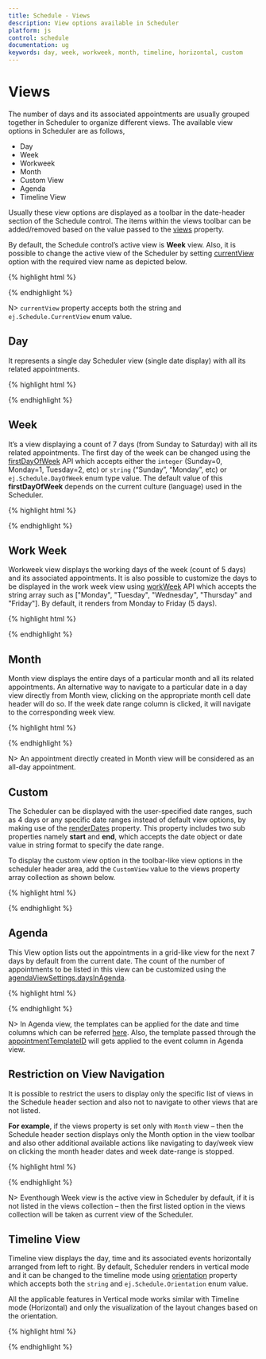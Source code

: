 ```yaml
---
title: Schedule - Views
description: View options available in Scheduler
platform: js
control: schedule
documentation: ug
keywords: day, week, workweek, month, timeline, horizontal, custom  
---
```

# Views

The number of days and its associated appointments are usually grouped together in Scheduler to organize different views. The available view options in Scheduler are as follows,

* Day
* Week
* Workweek
* Month
* Custom View
* Agenda
* Timeline View

Usually these view options are displayed as a toolbar in the date-header section of the Schedule control. The items within the views toolbar can be added/removed based on the value passed to the [views](/js/api/ejschedule#members:views) property. 

By default, the Schedule control’s active view is **Week** view. Also, it is possible to change the active view of the Scheduler by setting [currentView](/js/api/ejschedule#members:currentview) option with the required view name as depicted below.

{% highlight html %}

<!-- HTML element will initialize as a ejSchedule -->
<div id="schedule"></div>

<script>
	$(function () {
		$("#schedule").ejSchedule({
			//Required views display the control
			views: ["Day","WorkWeek"],
			// Set the Active view
			currentView: ej.Schedule.CurrentView.Workweek
		});
	})
</script>

{% endhighlight %}

N>	`currentView` property accepts both the string and `ej.Schedule.CurrentView` enum value.

## Day 

It represents a single day Scheduler view (single date display) with all its related appointments.

{% highlight html %}

<!-- HTML element will initialize as a ejSchedule -->
<div id="schedule"></div>

<script>
	$(function () {
		$("#schedule").ejSchedule({
			// Set the Active view
			currentView: ej.Schedule.CurrentView.Day,
			currentDate: new Date(2015, 11, 7),
			appointmentSettings: {
				//Array of JSON data configure in dataSource
				dataSource: [
				{
					Id: 1,
					Subject: "Music Class",
					StartTime: new Date("2015/11/7 06:00 AM"),
					EndTime: new Date("2015/11/7 07:00 AM")
				},
				{
					Id: 2,
					Subject: "School",
					StartTime: new Date("2015/11/7 9:00 AM"),
					EndTime: new Date("2015/11/7 02:30 PM")
				}]
			}
		});
	})
</script>

{% endhighlight %}

## Week

It’s a view displaying a count of 7 days (from Sunday to Saturday) with all its related appointments. The first day of the week can be changed using the [firstDayOfWeek](/js/api/ejschedule#members:firstdayofweek) API which accepts either the `integer` (Sunday=0, Monday=1, Tuesday=2, etc) or `string` (“Sunday”, “Monday”, etc) or `ej.Schedule.DayOfWeek` enum type value. The default value of this **firstDayOfWeek** depends on the current culture (language) used in the Scheduler.

{% highlight html %}

<!-- HTML element will initialize as a ejSchedule -->
<div id="schedule"></div>

<script>
	$(function () {
		$("#schedule").ejSchedule({
			// Set the Active view
			currentView: ej.Schedule.CurrentView.Week,
			// Configure the week start day(First day of week)
			firstDayOfWeek:ej.Schedule.FirstDayOfWeek.Monday,
			currentDate: new Date(2015, 11, 7),
			appointmentSettings: {
				//Array of JSON data configure in dataSource
				dataSource: [
				{
					Id: 1,
					Subject: "Music Class",
					StartTime: new Date("2015/11/7 06:00 AM"),
					EndTime: new Date("2015/11/7 07:00 AM")
				},
				{
					Id: 2,
					Subject: "School",
					StartTime: new Date("2015/11/7 9:00 AM"),
					EndTime: new Date("2015/11/7 02:30 PM")
				}]
			}
		});
	})
</script>

{% endhighlight %}

## Work Week 

Workweek view displays the working days of the week (count of 5 days) and its associated appointments. It is also possible to customize the days to be displayed in the work week view using [workWeek](/js/api/ejschedule#members:workweek) API which accepts the string array such as ["Monday", "Tuesday", "Wednesday", "Thursday" and "Friday"]. By default, it renders from Monday to Friday (5 days).

{% highlight html %}

<!-- HTML element will initialize as a ejSchedule -->
<div id="schedule"></div>

<script>
	$(function () {
		$("#schedule").ejSchedule({
			// Set the Active view
			currentView: ej.Schedule.CurrentView.Workweek,
			// configure the work week days
			workWeek: ["Monday", "Tuesday", "Thursday", "Friday", "Saturday"],
			currentDate: new Date(2015, 11, 7),
			appointmentSettings: {
				//Array of JSON data configure in dataSource
				dataSource: [
				{
					Id: 1,
					Subject: "Music Class",
					StartTime: new Date("2015/11/7 06:00 AM"),
					EndTime: new Date("2015/11/7 07:00 AM")
				},
				{
					Id: 2,
					Subject: "School",
					StartTime: new Date("2015/11/7 9:00 AM"),
					EndTime: new Date("2015/11/7 02:30 PM")
				}]
			}
		});
	})
</script>

{% endhighlight %}

## Month

Month view displays the entire days of a particular month and all its related appointments. An alternative way to navigate to a particular date in a day view directly from Month view, clicking on the appropriate month cell date header will do so. If the week date range column is clicked, it will navigate to the corresponding week view.

{% highlight html %}

<!-- HTML element will initialize as a ejSchedule -->
<div id="schedule"></div>

<script>
	$(function () {
		$("#schedule").ejSchedule({
			// Set the Active view as Month
			currentView: ej.Schedule.CurrentView.Month,
			currentDate: new Date(2015, 11, 7),
			appointmentSettings: {
				//Array of JSON data configure in dataSource
				dataSource: [
				{
					Id: 1,
					Subject: "Music Class",
					StartTime: new Date("2015/11/7 06:00 AM"),
					EndTime: new Date("2015/11/7 07:00 AM")
				},
				{
					Id: 2,
					Subject: "School",
					StartTime: new Date("2015/11/7 9:00 AM"),
					EndTime: new Date("2015/11/7 02:30 PM")
				}]
			}
		});
	})
</script>

{% endhighlight %}

N>	An appointment directly created in Month view will be considered as an all-day appointment.

## Custom

The Scheduler can be displayed with the user-specified date ranges, such as 4 days or any specific date ranges instead of default view options, by making use of the [renderDates](/js/api/ejschedule#members:renderdates) property. This property includes two sub properties namely **start** and **end**, which accepts the date object or date value in string format to specify the date range. 

To display the custom view option in the toolbar-like view options in the scheduler header area, add the `CustomView` value to the views property array collection as shown below. 

{% highlight html %}

<!-- HTML element will initialize as a ejSchedule -->
<div id="schedule"></div>

<script>
	$(function () {
		$("#schedule").ejSchedule({
			// We can add the "CustomView" in views collection
			views: ["Day", "Week", "WorkWeek", "Month", "CustomView"],
			currentDate: new Date(2015, 11, 6),
			// Configure the custom date
			renderDates: {
				// Render start date 
				start: new Date(2015, 11, 6),
				// Render end date 
				end: new Date(2015, 11, 9)
			},
			// Set the Active view
			currentView: ej.Schedule.CurrentView.CustomView,
			appointmentSettings: {
				//Array of JSON data configure in dataSource
				dataSource: [
				{
					Id: 1,
					Subject: "Music Class",
					StartTime: new Date("2015/11/7 06:00 AM"),
					EndTime: new Date("2015/11/7 07:00 AM")
				},
				{
					Id: 2,
					Subject: "School",
					StartTime: new Date("2015/11/7 9:00 AM"),
					EndTime: new Date("2015/11/7 02:30 PM")
				}]
			}
		});
	})
</script>

{% endhighlight %}

## Agenda

This View option lists out the appointments in a grid-like view for the next 7 days by default from the current date. The count of the number of appointments to be listed in this view can be customized using the [agendaViewSettings.daysInAgenda](/js/api/ejschedule#members:agendaviewsettings-daysinagenda).

{% highlight html %}

<!-- HTML element will initialize as a ejSchedule -->
<div id="schedule"></div>

<script>
	$(function () {
		$("#schedule").ejSchedule({
			// Set the Active view
			currentView: ej.Schedule.CurrentView.Agenda,
			currentDate: new Date(2015, 11, 7),
			//configure the agenda view 
			agendaViewSettings: {
				//Next 5 days Appointments lists out from current date
				daysInAgenda: 5
			},
			appointmentSettings: {
				//Array of JSON data configure in dataSource
				dataSource: [
				{
					Id: 1,
					Subject: "Music Class",
					StartTime: new Date("2015/11/7 06:00 AM"),
					EndTime: new Date("2015/11/7 07:00 AM")
				},
				{
					Id: 2,
					Subject: "School",
					StartTime: new Date("2015/11/7 9:00 AM"),
					EndTime: new Date("2015/11/7 02:30 PM")
				}]
			}
		});
	})
</script>

{% endhighlight %}

N>	In Agenda view, the templates can be applied for the date and time columns which can be referred [here](/js/api/ejschedule#members:agendaviewsettings). Also, the template passed through the [appointmentTemplateID](/js/api/ejschedule#members:appointmenttemplateid) will gets applied to the event column in Agenda view.

## Restriction on View Navigation

It is possible to restrict the users to display only the specific list of views in the Schedule header section and also not to navigate to other views that are not listed. 

**For example**, if the views property is set only with `Month` view – then the Schedule header section displays only the Month option in the view toolbar and also other additional available actions like navigating to day/week view on clicking the month header dates and week date-range is stopped.

{% highlight html %}

<!-- HTML element will initialize as a ejSchedule -->
<div id="schedule"></div>

<script>
	$(function () {
		$("#schedule").ejSchedule({
			// Add only the "Month" in views collection
			views: ["Month"],
			currentDate: new Date(2015, 11, 7),
			appointmentSettings: {
				//Array of JSON data configure in dataSource
				dataSource: [
				{
					Id: 1,
					Subject: "Music Class",
					StartTime: new Date("2015/11/7 06:00 AM"),
					EndTime: new Date("2015/11/7 07:00 AM")
				},
				{
					Id: 2,
					Subject: "School",
					StartTime: new Date("2015/11/7 9:00 AM"),
					EndTime: new Date("2015/11/7 02:30 PM")
				}]
			}
		});
	})
</script>

{% endhighlight %}

N>	Eventhough Week view is the active view in Scheduler by default, if it is not listed in the views collection – then the first listed option in the views collection will be taken as current view of the Scheduler.

## Timeline View

Timeline view displays the day, time and its associated events horizontally arranged from left to right. By default, Scheduler renders in vertical mode and it can be changed to the timeline mode using [orientation](/js/api/ejschedule#members:orientation) property which accepts both the `string` and `ej.Schedule.Orientation` enum value.

All the applicable features in Vertical mode works similar with Timeline mode (Horizontal) and only the visualization of the layout changes based on the orientation.

{% highlight html %}

<!-- HTML element will initialize as a ejSchedule -->
<div id="schedule"></div>

<script>
	$(function () {
		$("#schedule").ejSchedule({
			currentDate: new Date(2015, 11, 7),
			//set the timeline (horizontal) view
			orientation:ej.Schedule.Orientation.Horizontal,
			appointmentSettings: {
				//Array of JSON data configure in dataSource
				dataSource: [
				{
					Id: 1,
					Subject: "Music Class",
					StartTime: new Date("2015/11/7 09:00 AM"),
					EndTime: new Date("2015/11/7 10:00 AM")
				},
				{
					Id: 2,
					Subject: "School",
					StartTime: new Date("2015/11/7 02:00 PM"),
					EndTime: new Date("2015/11/7 06:30 PM")
				}]
			}
		});
	})
</script>

{% endhighlight %}
